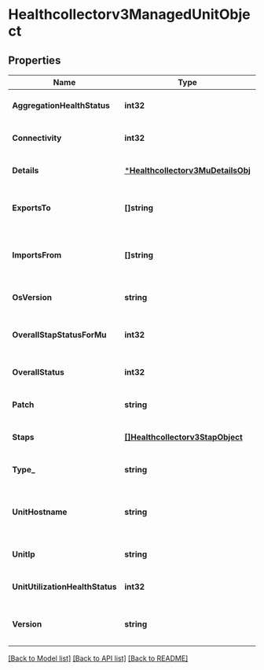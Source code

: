 # Healthcollectorv3ManagedUnitObject

## Properties
Name | Type | Description | Notes
------------ | ------------- | ------------- | -------------
**AggregationHealthStatus** | **int32** | Aggregation health status. | [optional] [default to null]
**Connectivity** | **int32** | Connectivity status. | [optional] [default to null]
**Details** | [***Healthcollectorv3MuDetailsObj**](healthcollectorv3MUDetailsObj.md) |  | [optional] [default to null]
**ExportsTo** | **[]string** | Aggregator the collector exports data to. | [optional] [default to null]
**ImportsFrom** | **[]string** | Collectors the aggregator imports data from. | [optional] [default to null]
**OsVersion** | **string** | Operating system version. | [optional] [default to null]
**OverallStapStatusForMu** | **int32** | Overall status of S-TAPs for the system. | [optional] [default to null]
**OverallStatus** | **int32** | Overall system status. | [optional] [default to null]
**Patch** | **string** | Patch number. | [optional] [default to null]
**Staps** | [**[]Healthcollectorv3StapObject**](healthcollectorv3StapObject.md) | Details of S-TAPs for the system. | [optional] [default to null]
**Type_** | **string** | Unit type. | [optional] [default to null]
**UnitHostname** | **string** | Name of the Guardium Data Protection system. | [optional] [default to null]
**UnitIp** | **string** | IP address. | [optional] [default to null]
**UnitUtilizationHealthStatus** | **int32** | Unit utilization status. | [optional] [default to null]
**Version** | **string** | Guardium Data Protection version. | [optional] [default to null]

[[Back to Model list]](../README.md#documentation-for-models) [[Back to API list]](../README.md#documentation-for-api-endpoints) [[Back to README]](../README.md)

